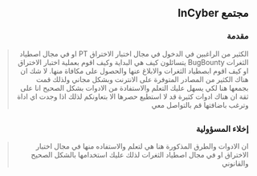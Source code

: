 <h2 dir='rtl' align='right'>مجتمع InCyber</h2>
<h3 dir='rtl' align='right'>مقدمة</h3>

> <p dir='rtl' align='right'> الكثير من الراغبين في الدخول في مجال اختبار الاختراق PT او في مجال اصطياد الثغرات BugBounty يتسائلون كيف هي البداية وكيف اقوم بعملية اختبار الاختراق او كيف اقوم ابصطياد الثغرات والابلاغ عنها والحصول على مكافاة منها. لا شك ان هناك الكثير من المصادر المتوفرة على الانترنت وبشكل مجاني ولذلك قمت بجمعها هنا لكي يسهل عليك التعلم والاستفادة من الادوات بشكل الصحيح  انا على ثقة ان هناك ادوات كثيرة قد لا استطيع حصرها الا بتعاونكم لذلك اذا وجدت اي اداة وترغب باضافتها قم بالتواصل معي</p>
## <h3 dir='rtl' align='right'>إخلاء المسؤولية</h3>
> <p dir='rtl' align='right'>ان الادوات والطرق المذكورة هنا هي لتعلم والاستفاده منها في مجال اختبار الاختراق او في مجال اصطياد الثغرات لذلك عليك استخدامها بالشكل الصحيح والقانوني 
</p>
